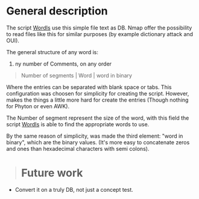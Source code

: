 # General description #

The script [WordIs](WordIs.md) use this simple file text as DB. Nmap offer the possibility to read files like this for similar purposes (by example dictionary attack and OUI).


The general structure of any word is:

  1. ny number of Comments, on any order
> Number of segments |  Word |  word in binary

Where the  entries can be separated with blank space or tabs. This configuration was choosen for simplicity for creating the script. However, makes the things a little more hard for create the entries (Though nothing for Phyton or even AWK).

The Number of segment represent the size of the word, with this field the script [WordIs](WordIs.md) is able to find the appropriate words to use.

By the same reason of simplicity,   was made the third element: "word in binary", which are the binary values. (It's more easy to concatenate zeros and ones than hexadecimal characters with semi colons).

> # Future work #

  * Convert it on a truly DB, not just a concept test.